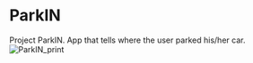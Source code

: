 # ParkIN
Project ParkIN. App that tells where the user parked his/her car.
![ParkIN_print](https://user-images.githubusercontent.com/72351540/145095561-aa2c3901-de31-44bf-9248-ab9e26b7dbd4.png)
